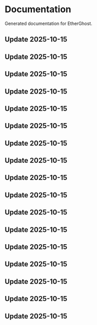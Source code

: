 # Documentation

Generated documentation for EtherGhost.

## Update 2025-10-15

## Update 2025-10-15

## Update 2025-10-15

## Update 2025-10-15

## Update 2025-10-15

## Update 2025-10-15

## Update 2025-10-15

## Update 2025-10-15

## Update 2025-10-15

## Update 2025-10-15

## Update 2025-10-15

## Update 2025-10-15

## Update 2025-10-15

## Update 2025-10-15

## Update 2025-10-15

## Update 2025-10-15

## Update 2025-10-15
